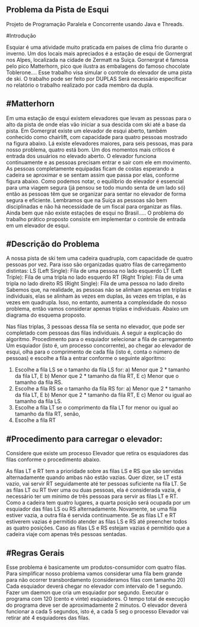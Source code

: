 Problema da Pista de Esqui
--------

Projeto de Programação Paralela e Concorrente usando Java e Threads.

#Introdução


Esquiar é uma atividade muito praticada em países de clima frio durante o inverno. Um dos locais mais
apreciados é a estação de esqui de Gornergrat nos Alpes, localizada na cidade de Zermatt na Suiça. Gornergrat
é famosa pelo pico Matterhorn, pico que ilustra as embalagens do famoso chocolate Toblerone....
Esse trabalho visa simular o controle do elevador de uma pista de ski.
O trabalho pode ser feito por DUPLAS Será necessário especificar no relatório o trabalho realizado por cada
membro da dupla.

#Matterhorn
--------

Em uma estação de esqui existem elevadores que levam as pessoas para o alto da pista de onde elas vão iniciar
a sua descida com ski até a base da pista. Em Gomergrat existe um elevador de esqui aberto, também
conhecido como chairlift, com capacidade para quatro pessoas mostrado na figura abaixo. Lá existe elevadores
maiores, para seis pessoas, mas para nosso problema, quatro está bom. Um dos momentos mais críticos é entrada dos usuários no elevado aberto. O elevador funciona
continuamente e as pessoas precisam entrar e sair com ele em movimento. As pessoas completamente
equipadas ficam de costas esperando a cadeira se aproximar e se sentam assim que passa por elas, conforme
figura abaixo. Como podemos notar, o equilíbrio do elevador é essencial para uma viagem segura (já pensou se todo mundo
senta de um lado só) então as pessoas têm que se organizar para sentar no elevador de forma segura e
eficiente. Lembramos que na Suíça as pessoas são bem disciplinadas e não há necessidade de um fiscal para organizar
as filas. Ainda bem que não existe estações de esqui no Brasil.....
O problema do trabalho prático proposto consiste em implementar o controle de entrada em um elevador de
esqui.

#Descrição do Problema
--------

A nossa pista de ski tem uma cadeira quadrupla, com capacidade de quatro pessoas por vez. Para isso são
organizadas quatro filas de carregamento distintas:
LS (Left Single): Fila de uma pessoa no lado esquerdo
LT (Left Triple): Fila de uma tripla no lado esquerdo
RT (Right Triple): Fila de uma tripla no lado direito
RS (Right Single): Fila de uma pessoa no lado direito
Sabemos que, na realidade, as pessoas não se alinham apenas em triplas e individuais, elas se alinham às vezes
em duplas, às vezes em triplas, e às vezes em quadrupla. Isso, no entanto, aumenta a complexidade do nosso
problema, então vamos considerar apenas triplas e individuais. Abaixo um diagrama do esquema proposto.

Nas filas triplas, 3 pessoas dessa fila se senta no elevador, que pode ser completado com pessoas das filas
individuais. A seguir a explicação do algoritmo.
Procedimento para o esquiador selecionar a fila de carregamento
Um esquiador (isto é, um processo concorrente), ao chegar ao elevador de esqui, olha para o comprimento
de cada fila (isto é, conta o número de pessoas) e escolhe a fila a entrar conforme o seguinte algoritmo:
1) Escolhe a fila LS se o tamanho da fila LS for:
a) Menor que 2 * tamanho da fila LT, E
b) Menor que 2 * tamanho da fila RT, E
c) Menor que o tamanho da fila RS.
2) Escolhe a fila RS se o tamanho da fila RS for:
a) Menor que 2 * tamanho da fila LT, E
b) Menor que 2 * tamanho da fila RT, E
c) Menor ou igual ao tamanho da fila LS.
3) Escolhe a fila LT se o comprimento da fila LT for menor ou igual ao tamanho da fila RT, senão,
4) Escolhe a fila RT

#Procedimento para carregar o elevador:
--------

Considere que existe um processo Elevador que retira os esquiadores das filas conforme o procedimento
abaixo.

As filas LT e RT tem a prioridade sobre as filas LS e RS que são servidas alternadamente quando ambas não
estão vazias. Quer dizer, se LT está vazio, vai servir RT seguidamente até ter pessoas suficiente na fila LT. Se as
filas LT ou RT tiver uma ou duas pessoas, ela é considerada vazia, é necessário ter um mínimo de três pessoas
para servir as filas LT e RT.
Como a cadeira tem quatro lugares, a quarta posição será ocupada por um esquiador das filas LS ou RS
alternadamente. Novamente, se uma fila estiver vazia, a outra fila é servida continuamente.
Se as filas LT e RT estiverem vazias é permitido atender as filas LS e RS até preencher todos as quatro posições.
Caso as filas LS e RS estejam vazias é permitido que a cadeira viaje com apenas três pessoas sentadas.

#Regras Gerais
--------

Esse problema é basicamente um produtos-consumidor com quatro filas. Para simplificar nosso problema
vamos considerar uma fila bem grande para não ocorrer transbordamento (consideramos filas com tamanho
20)
Cada esquiador deverá chegar no elevador com intervalo de 1 segundo. Fazer um daemon que cria um
esquiador por segundo.
Executar o programa com 120 (cento e vinte) esquiadores. O tempo total de execução do programa deve ser
de aproximadamente 2 minutos.
O elevador deverá funcionar a cada 5 segundos, isto é, a cada 5 seg o processo Elevador vai retirar até 4
esquiadores das filas.

